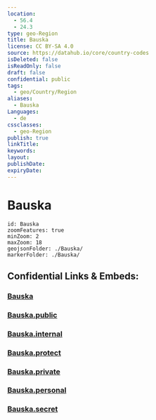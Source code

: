 ```yaml
---
location:
  - 56.4
  - 24.3
type: geo-Region
title: Bauska
license: CC BY-SA 4.0
source: https://datahub.io/core/country-codes
isDeleted: false
isReadOnly: false
draft: false
confidential: public
tags:
  - geo/Country/Region
aliases:
  - Bauska
Languages:
  - de
cssclasses:
  - geo-Region
publish: true
linkTitle:
keywords:
layout:
publishDate:
expiryDate:
---
```


# Bauska

```leaflet
id: Bauska
zoomFeatures: true 
minZoom: 2 
maxZoom: 18
geojsonFolder: ./Bauska/
markerFolder: ./Bauska/
```


## Confidential Links & Embeds: 

### [Bauska](/_Standards/Earth/Continent/Europe/Europe~North/Latvia/Regions~Latvia/Zemgale/counties~Zemgale/Bauska.md) 

### [Bauska.public](/_public/Earth/Continent/Europe/Europe~North/Latvia/Regions~Latvia/Zemgale/counties~Zemgale/Bauska.public.md) 

### [Bauska.internal](/_internal/Earth/Continent/Europe/Europe~North/Latvia/Regions~Latvia/Zemgale/counties~Zemgale/Bauska.internal.md) 

### [Bauska.protect](/_protect/Earth/Continent/Europe/Europe~North/Latvia/Regions~Latvia/Zemgale/counties~Zemgale/Bauska.protect.md) 

### [Bauska.private](/_private/Earth/Continent/Europe/Europe~North/Latvia/Regions~Latvia/Zemgale/counties~Zemgale/Bauska.private.md) 

### [Bauska.personal](/_personal/Earth/Continent/Europe/Europe~North/Latvia/Regions~Latvia/Zemgale/counties~Zemgale/Bauska.personal.md) 

### [Bauska.secret](/_secret/Earth/Continent/Europe/Europe~North/Latvia/Regions~Latvia/Zemgale/counties~Zemgale/Bauska.secret.md)

